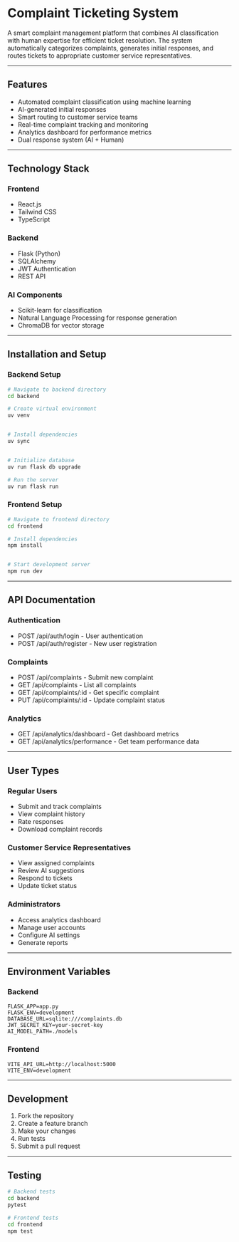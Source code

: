 # Complaint Ticketing System

A smart complaint management platform that combines AI classification with human expertise for efficient ticket resolution. The system automatically categorizes complaints, generates initial responses, and routes tickets to appropriate customer service representatives.

---

## Features

- Automated complaint classification using machine learning
- AI-generated initial responses
- Smart routing to customer service teams
- Real-time complaint tracking and monitoring
- Analytics dashboard for performance metrics
- Dual response system (AI + Human)

---

## Technology Stack

### Frontend
- React.js
- Tailwind CSS
- TypeScript

### Backend
- Flask (Python)
- SQLAlchemy
- JWT Authentication
- REST API

### AI Components
- Scikit-learn for classification
- Natural Language Processing for response generation
- ChromaDB for vector storage

---

## Installation and Setup

### Backend Setup
```bash
# Navigate to backend directory
cd backend

# Create virtual environment
uv venv


# Install dependencies
uv sync


# Initialize database
uv run flask db upgrade

# Run the server
uv run flask run
```

### Frontend Setup
```bash
# Navigate to frontend directory
cd frontend

# Install dependencies
npm install


# Start development server
npm run dev
```

---

## API Documentation

### Authentication
- POST /api/auth/login - User authentication
- POST /api/auth/register - New user registration

### Complaints
- POST /api/complaints - Submit new complaint
- GET /api/complaints - List all complaints
- GET /api/complaints/:id - Get specific complaint
- PUT /api/complaints/:id - Update complaint status

### Analytics
- GET /api/analytics/dashboard - Get dashboard metrics
- GET /api/analytics/performance - Get team performance data

---

## User Types

### Regular Users
- Submit and track complaints
- View complaint history
- Rate responses
- Download complaint records

### Customer Service Representatives
- View assigned complaints
- Review AI suggestions
- Respond to tickets
- Update ticket status

### Administrators
- Access analytics dashboard
- Manage user accounts
- Configure AI settings
- Generate reports

---

## Environment Variables

### Backend
```
FLASK_APP=app.py
FLASK_ENV=development
DATABASE_URL=sqlite:///complaints.db
JWT_SECRET_KEY=your-secret-key
AI_MODEL_PATH=./models
```

### Frontend
```
VITE_API_URL=http://localhost:5000
VITE_ENV=development
```

---

## Development

1. Fork the repository
2. Create a feature branch
3. Make your changes
4. Run tests
5. Submit a pull request

---

## Testing

```bash
# Backend tests
cd backend
pytest

# Frontend tests
cd frontend
npm test
```

